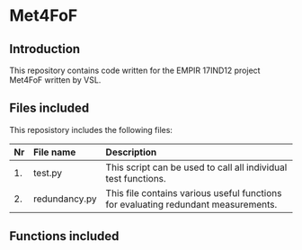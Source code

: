 # Met4FoF

Introduction
------------

This repository contains code written for the EMPIR 17IND12 project Met4FoF written by VSL.

Files included
--------------
This reposistory includes the following files:

|Nr | File name |Description| 
|:--- |:--- |:---|
|1. |test.py | This script can be used to call all individual test functions.|
|2. |redundancy.py | This file contains various useful functions for evaluating redundant measurements.|


Functions included
------------------

